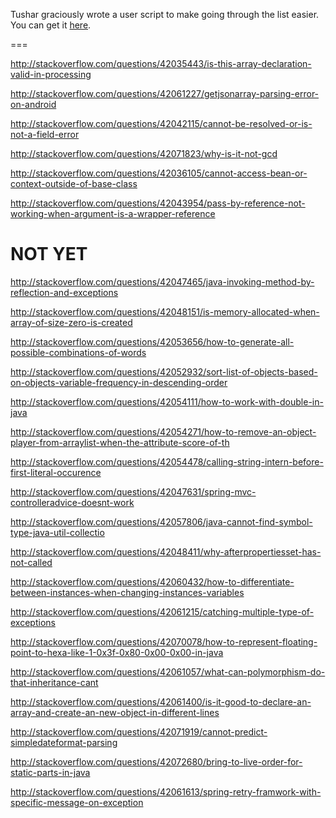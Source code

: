 Tushar graciously wrote a user script to make going through the list easier. You can get it [here](https://github.com/tusharjadhav219/Userscript-for-delete-candidates).

===

http://stackoverflow.com/questions/42035443/is-this-array-declaration-valid-in-processing

http://stackoverflow.com/questions/42061227/getjsonarray-parsing-error-on-android

http://stackoverflow.com/questions/42042115/cannot-be-resolved-or-is-not-a-field-error

http://stackoverflow.com/questions/42071823/why-is-it-not-gcd

http://stackoverflow.com/questions/42036105/cannot-access-bean-or-context-outside-of-base-class

http://stackoverflow.com/questions/42043954/pass-by-reference-not-working-when-argument-is-a-wrapper-reference

NOT YET
=====

http://stackoverflow.com/questions/42047465/java-invoking-method-by-reflection-and-exceptions

http://stackoverflow.com/questions/42048151/is-memory-allocated-when-array-of-size-zero-is-created

http://stackoverflow.com/questions/42053656/how-to-generate-all-possible-combinations-of-words

http://stackoverflow.com/questions/42052932/sort-list-of-objects-based-on-objects-variable-frequency-in-descending-order

http://stackoverflow.com/questions/42054111/how-to-work-with-double-in-java

http://stackoverflow.com/questions/42054271/how-to-remove-an-object-player-from-arraylist-when-the-attribute-score-of-th

http://stackoverflow.com/questions/42054478/calling-string-intern-before-first-literal-occurence

http://stackoverflow.com/questions/42047631/spring-mvc-controlleradvice-doesnt-work

http://stackoverflow.com/questions/42057806/java-cannot-find-symbol-type-java-util-collectio

http://stackoverflow.com/questions/42048411/why-afterpropertiesset-has-not-called

http://stackoverflow.com/questions/42060432/how-to-differentiate-between-instances-when-changing-instances-variables

http://stackoverflow.com/questions/42061215/catching-multiple-type-of-exceptions

http://stackoverflow.com/questions/42070078/how-to-represent-floating-point-to-hexa-like-1-0x3f-0x80-0x00-0x00-in-java

http://stackoverflow.com/questions/42061057/what-can-polymorphism-do-that-inheritance-cant

http://stackoverflow.com/questions/42061400/is-it-good-to-declare-an-array-and-create-an-new-object-in-different-lines

http://stackoverflow.com/questions/42071919/cannot-predict-simpledateformat-parsing

http://stackoverflow.com/questions/42072680/bring-to-live-order-for-static-parts-in-java

http://stackoverflow.com/questions/42061613/spring-retry-framwork-with-specific-message-on-exception
